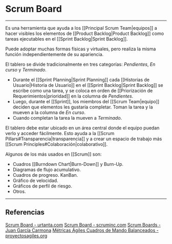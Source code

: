 # Scrum Board
---

Es una herramienta que ayuda a los [[Principal Scrum Team|equipos]] a hacer visibles los elementos de [[Product Backlog|Product Backlog]] como tareas ejecutables en el [[Sprint Backlog|Sprint Backlog]].

Puede adoptar muchas formas físicas y virtuales, pero realiza la misma función independientemente de su apariencia.

El tablero se divide tradicionalmente en tres categorías: *Pendientes*, *En curso* y *Terminado*.
- Durante el [[Sprint Planning|Sprint Planning]] cada [[Historias de Usuario|Historia de Usuario]] en el [[Sprint Backlog|Sprint Backlog]] se escribe como una tarea, y se coloca en orden de [[Priorización de Requerimientos|prioridad]] en la columna de *Pendientes*.
- Luego, durante el [[Sprint]], los miembros del [[Scrum Team|equipo]] deciden que elementos les gustaría completar. Toman la tarea y la mueven a la columna de *En curso*.
- Cuando completan la tarea la mueven a *Terminado*.

El tablero debe estar ubicado en un área central donde el equipo puedan verlo y acceder fácilmente. Esto ayuda a la [[Scrum Pillars#Transparencia|transparencia]] y a crear un espacio de trabajo más [[Scrum Principles#Colaboración|colaborativo]].

Algunos de los más usados en [[Scrum]] son:
- Cuadros [[Burndown Chart|Burn-Down]] y Burn-Up.
- Diagramas de flujo acumulativo.
- Cuadros de progreso. KanBan.
- Gráfico de velocidad.
- Gráficos de perfil de riesgo.
- Otros.

---

## Referencias
[Scrum Board - urtanta.com](https://urtanta.com/scrum-board/)
[Scrum Board - scruminc.com](https://www.scruminc.com/scrum-board/)
[Scrum Boards - Juan García Carmona](https://juan-garcia-carmona.blogspot.com/2012/08/scrum-boards.html)
[Métricas Ágiles Cuadros de Mando Balanceados - proyectosagiles.org](https://proyectosagiles.org/2008/12/07/metricas-agiles-cuadro-mandos-balanceado-scrum/)